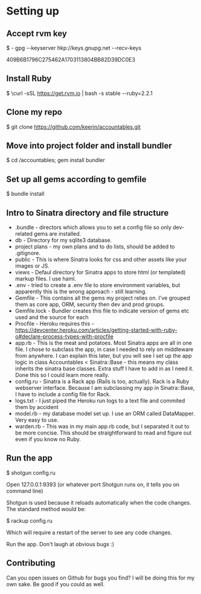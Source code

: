 # Setting up

## Accept rvm key

$ - gpg --keyserver hkp://keys.gnupg.net --recv-keys 

409B6B1796C275462A1703113804BB82D39DC0E3

## Install Ruby

$ \curl -sSL https://get.rvm.io | bash -s stable --ruby=2.2.1

## Clone my repo

$ git clone https://github.com/keerin/accountables.git

## Move into project folder and install bundler

$ cd /accountables; gem install bundler

## Set up all gems according to gemfile

$ bundle install

## Intro to Sinatra directory and file structure

 * .bundle - directors which allows you to set a config file so only dev-related gems are installed.
 * db - Directory for my sqlite3 database.
 * project plans - my own plans and to do lists, should be added to .gitignore.
 * public - This is where Sinatra looks for css and other assets like your images or JS.
 * views - Defaul directory for Sinatra apps to store html (or templated) markup files. I use haml.
 * .env - tried to create a .env file to store environment variables, but apparently this is the wrong approach - still learning.
 * Gemfile - This contains all the gems my project relies on. I've grouped them as core app, ORM, security then dev and prod groups.
 * Gemfile.lock - Bundler creates this file to indicate version of gems etc used and the source for each
 * Procfile - Heroku requires this - https://devcenter.heroku.com/articles/getting-started-with-ruby-o#declare-process-types-with-procfile
 * app.rb - This is the meat and potatoes. Most Sinatra apps are all in one file. I chose to subclass the app, in case I needed to rely on middleware from anywhere. I can explain this later, but you will see I set up the app logic in class Accountables < Sinatra::Base - this means my class inherits the sinatra base classes. Extra stuff I have to add in as I need it. Done this so I could learn more really.
 * config.ru - Sinatra is a Rack app (Rails is too, actually). Rack is a Ruby webserver interface. Because I am subclassing my app in Sinatra::Base, I have to include a config file for Rack.
 * logs.txt - I just piped the Heroku run logs to a text file and commited them by accident
 * model.rb - my database model set up. I use an ORM called DataMapper. Very easy to use.
 * warden.rb - This was in my main app.rb code, but I separated it out to be more concise. This should be straightforward to read and figure out even if you know no Ruby.

## Run the app

$ shotgun config.ru

Open 127.0.0.1:9393 (or whatever port Shotgun runs on, it tells you on command line)

Shotgun is used because it reloads automatically when the code changes. The standard method would be:

$ rackup config.ru

Which will require a restart of the server to see any code changes.

Run the app. Don't laugh at obvious bugs :)

## Contributing

Can you open issues on Github for bugs you find? I will be doing this for my own sake. Be good if you could as well.
